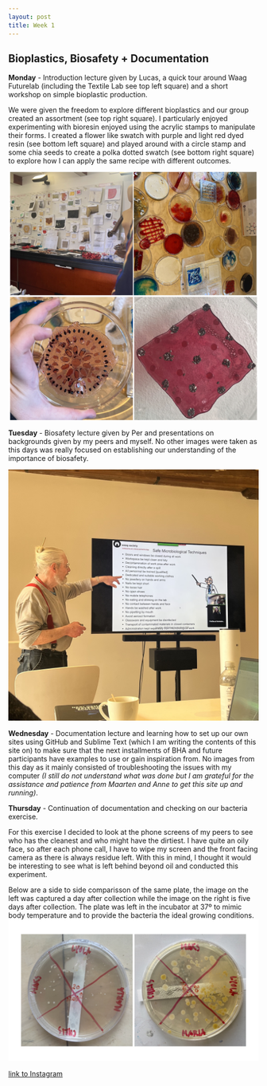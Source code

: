```yaml
---
layout: post
title: Week 1
---
```


## Bioplastics, Biosafety + Documentation


**Monday** - Introduction lecture given by Lucas, a quick tour around Waag Futurelab (including the Textile Lab see top left square) and a short workshop on simple bioplastic production.

We were given the freedom to explore different bioplastics and our group created an assortment (see top right square). I particularly enjoyed experimenting with bioresin enjoyed using the acrylic stamps to manipulate their forms. I created a flower like swatch with purple and light red dyed resin (see bottom left square) and played around with a circle stamp and some chia seeds to create a polka dotted swatch (see bottom right square) to explore how I can apply the same recipe with different outcomes.

![BioplasticsWorkshop](../images/BioplasticsWorkshop.jpg)


**Tuesday** - Biosafety lecture given by Per and presentations on backgrounds given by my peers and myself. No other images were taken as this days was really focused on establishing our understanding of the importance of biosafety. 

![BioSafetyLecture](../images/BioSafetyLecture.jpg)

**Wednesday** - Documentation lecture and learning how to set up our own sites using GitHub and Sublime Text (which I am writing the contents of this site on) to make sure that the next installments of BHA and future participants have examples to use or gain inspiration from. No images from this day as it mainly consisted of troubleshooting the issues with my computer *(I still do not understand what was done but I am grateful for the assistance and patience from Maarten and Anne to get this site up and running)*.



**Thursday** - Continuation of documentation and checking on our bacteria exercise. 

For this exercise I decided to look at the phone screens of my peers to see who has the cleanest and who might have the dirtiest. I have quite an oily face, so after each phone call, I have to wipe my screen and the front facing camera as there is always residue left. With this in mind, I thought it would be interesting to see what is left behind beyond oil and conducted this experiment. 

Below are a side to side comparisson of the same plate, the image on the left was captured a day after collection while the image on the right is five days after collection. The plate was left in the incubator at 37º to mimic body temperature and to provide the bacteria the ideal growing conditions.
![BacteriaPlateExerciseS2S](../images/BacteriaPlateExerciseS2S.jpg)


[link to Instagram ](https://www.instagram.com/carolina.minana/)
